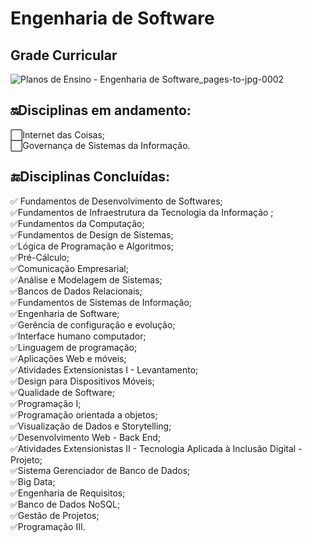 
<h1>Engenharia de Software</h1> 
 
## Grade Curricular

![Planos de Ensino - Engenharia de Software_pages-to-jpg-0002](https://github.com/CarolFenixBr/UNINTER/assets/89542446/64e27a54-91c2-46bd-8b98-6ee94d91a0e2)


<h2>🔛Disciplinas em andamento:</h2> 
⬜Internet das Coisas;<br>
⬜Governança de Sistemas da Informação.<br>

<h2> 🔚Disciplinas Concluídas:</h2>
✅ Fundamentos de Desenvolvimento de Softwares;<br>
✅Fundamentos de Infraestrutura da Tecnologia da Informação ;<br>
✅Fundamentos da Computação;<br>
✅Fundamentos de Design de Sistemas;<br>
✅Lógica de Programação e Algoritmos;<br>
✅Pré-Cálculo; <br>
✅Comunicação Empresarial;<br>
✅Análise e Modelagem de Sistemas;<br>
✅Bancos de Dados Relacionais;<br>
✅Fundamentos de Sistemas de Informação;<br>
✅Engenharia de Software;<br>
✅Gerência de configuração e evolução;<br>
✅Interface humano computador;<br>
✅Linguagem de programação;<br>
✅Aplicações Web e móveis;<br>
✅Atividades Extensionistas I - Levantamento;<br>
✅Design para Dispositivos Móveis; <br>
✅Qualidade de Software;<br>
✅Programação I;<br>
✅Programação orientada a objetos;<br>
✅Visualização de Dados e Storytelling;<br>
✅Desenvolvimento Web - Back End;<br>
✅Atividades Extensionistas II - Tecnologia Aplicada à Inclusão Digital - Projeto;<br>
✅Sistema Gerenciador de Banco de Dados;<br>
✅Big Data;<br>
✅Engenharia de Requisitos;<br>
✅Banco de Dados NoSQL;<br>
✅Gestão de Projetos;<br>
✅Programação III. <br>











